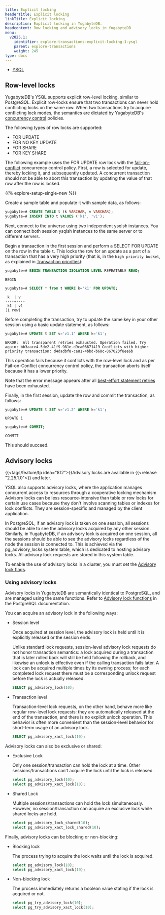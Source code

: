 ```yaml
---
title: Explicit locking
headerTitle: Explicit locking
linkTitle: Explicit locking
description: Explicit locking in YugabyteDB.
headcontent: Row locking and advisory locks in YugabyteDB
menu:
  v2025.1:
    identifier: explore-transactions-explicit-locking-1-ysql
    parent: explore-transactions
    weight: 245
type: docs
---
```


<ul class="nav nav-tabs-alt nav-tabs-yb">

  <li >
    <a href="../explicit-locking/" class="nav-link active">
      <i class="icon-postgres" aria-hidden="true"></i>
      YSQL
    </a>
  </li>

</ul>

## Row-level locks

YugabyteDB's YSQL supports explicit row-level locking, similar to PostgreSQL. Explicit row-locks ensure that two transactions can never hold conflicting locks on the same row. When two transactions try to acquire conflicting lock modes, the semantics are dictated by YugabyteDB's [concurrency control](../../../architecture/transactions/concurrency-control/) policies.

The following types of row locks are supported:

- FOR UPDATE
- FOR NO KEY UPDATE
- FOR SHARE
- FOR KEY SHARE

The following example uses the FOR UPDATE row lock with the [fail-on-conflict](../../../architecture/transactions/concurrency-control/#fail-on-conflict) concurrency control policy. First, a row is selected for update, thereby locking it, and subsequently updated. A concurrent transaction should not be able to abort this transaction by updating the value of that row after the row is locked.

{{% explore-setup-single-new %}}

Create a sample table and populate it with sample data, as follows:

```sql
yugabyte=# CREATE TABLE t (k VARCHAR, v VARCHAR);
yugabyte=# INSERT INTO t VALUES ('k1', 'v1');
```

Next, connect to the universe using two independent ysqlsh instances. You can connect both session ysqlsh instances to the same server or to different servers.

Begin a transaction in the first session and perform a SELECT FOR UPDATE on the row in the table `t`. This locks the row for an update as a part of a transaction that has a very high priority (that is, in the `high priority bucket`, as explained in [Transaction priorities](../../../architecture/transactions/transaction-priorities/)):

```sql
yugabyte=# BEGIN TRANSACTION ISOLATION LEVEL REPEATABLE READ;
```

```output
BEGIN
```

```sql
yugabyte=# SELECT * from t WHERE k='k1' FOR UPDATE;
```

```output
 k  | v
----+----
 k1 | v1
(1 row)
```

Before completing the transaction, try to update the same key in your other session using a basic update statement, as follows:

```sql
yugabyte=# UPDATE t SET v='v1.1' WHERE k='k1';
```

```output
ERROR:  All transparent retries exhausted. Operation failed. Try again: bb3aace4-5de2-41f9-981e-d9ca06671419 Conflicts with higher priority transaction: d4dadbf8-ca81-4bbd-b68c-067023f8ee6b
```

This operation fails because it conflicts with the row-level lock and as per Fail-on-Conflict concurrency control policy, the transaction aborts itself because it has a lower priority.

Note that the error message appears after all [best-effort statement retries](../../../architecture/transactions/concurrency-control/#best-effort-internal-retries-for-first-statement-in-a-transaction) have been exhausted.

Finally, in the first session, update the row and commit the transaction, as follows:

```sql
yugabyte=# UPDATE t SET v='v1.2' WHERE k='k1';
```

```output
UPDATE 1
```

```sql
yugabyte=# COMMIT;
```

```output
COMMIT
```

This should succeed.

## Advisory locks

{{<tags/feature/tp idea="812">}}Advisory locks are available in {{<release "2.25.1.0">}} and later.

YSQL also supports advisory locks, where the application manages concurrent access to resources through a cooperative locking mechanism. Advisory locks can be less resource-intensive than table or row locks for certain use cases because they don't involve scanning tables or indexes for lock conflicts. They are session-specific and managed by the client application.

In PostgreSQL, if an advisory lock is taken on one session, all sessions should be able to see the advisory locks acquired by any other session. Similarly, in YugabyteDB, if an advisory lock is acquired on one session, all the sessions should be able to see the advisory locks regardless of the node the session is connected to. This is achieved via the pg_advisory_locks system table, which is dedicated to hosting advisory locks. All advisory lock requests are stored in this system table.

To enable the use of advisory locks in a cluster, you must set the [Advisory lock flags](../../../reference/configuration/yb-tserver/#advisory-lock-flags).

### Using advisory locks

Advisory locks in YugabyteDB are semantically identical to PostgreSQL, and are managed using the same functions. Refer to [Advisory lock functions](https://www.postgresql.org/docs/15/functions-admin.html#FUNCTIONS-ADVISORY-LOCKS) in the PostgreSQL documentation.

You can acquire an advisory lock in the following ways:

- Session level

    Once acquired at session level, the advisory lock is held until it is explicitly released or the session ends.

    Unlike standard lock requests, session-level advisory lock requests do not honor transaction semantics: a lock acquired during a transaction that is later rolled back will still be held following the rollback, and likewise an unlock is effective even if the calling transaction fails later. A lock can be acquired multiple times by its owning process; for each completed lock request there must be a corresponding unlock request before the lock is actually released.

    ```sql
    SELECT pg_advisory_lock(10);
    ```

- Transaction level

    Transaction-level lock requests, on the other hand, behave more like regular row-level lock requests: they are automatically released at the end of the transaction, and there is no explicit unlock operation. This behavior is often more convenient than the session-level behavior for short-term usage of an advisory lock.

    ```sql
    SELECT pg_advisory_xact_lock(10);
    ```

Advisory locks can also be exclusive or shared:

- Exclusive Lock

    Only one session/transaction can hold the lock at a time. Other sessions/transactions can't acquire the lock until the lock is released.

    ```sql
    select pg_advisory_lock(10);
    select pg_advisory_xact_lock(10);
    ```

- Shared Lock

    Multiple sessions/transactions can hold the lock simultaneously. However, no session/transaction can acquire an exclusive lock while shared locks are held.

    ```sql
    select pg_advisory_lock_shared(10); 
    select pg_advisory_xact_lock_shared(10);
    ```

Finally, advisory locks can be blocking or non-blocking:

- Blocking lock

    The process trying to acquire the lock waits until the lock is acquired.

    ```sql
    select pg_advisory_lock(10); 
    select pg_advisory_xact_lock(10);
    ```

- Non-blocking lock

    The process immediately returns a boolean value stating if the lock is acquired or not.

    ```sql
    select pg_try_advisory_lock(10);
    select pg_try_advisory_xact_lock(10);
    ```
